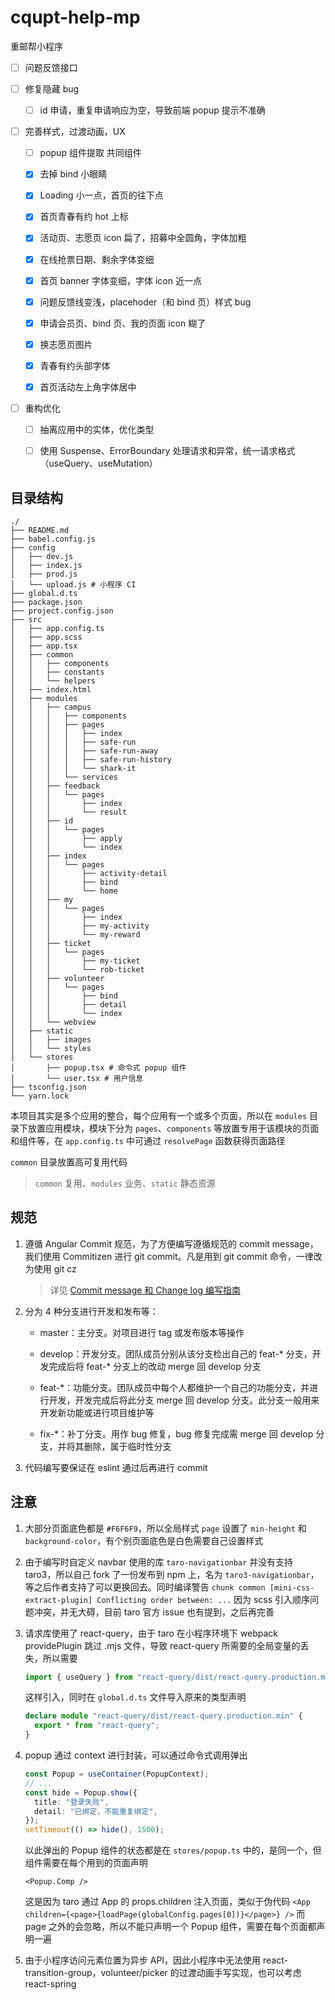 # cqupt-help-mp

重邮帮小程序

- [ ] 问题反馈接口

- [ ] 修复隐藏 bug

  - [ ] id 申请，重复申请响应为空，导致前端 popup 提示不准确

- [ ] 完善样式，过渡动画，UX

  - [ ] popup 组件提取 共同组件

  - [x] 去掉 bind 小眼睛

  - [x] Loading 小一点，首页的往下点

  - [x] 首页青春有约 hot 上标

  - [x] 活动页、志愿页 icon 扁了，招募中全圆角，字体加粗

  - [x] 在线抢票日期、剩余字体变细

  - [x] 首页 banner 字体变细，字体 icon 近一点

  - [x] 问题反馈线变浅，placehoder（和 bind 页）样式 bug

  - [x] 申请会员页、bind 页、我的页面 icon 糊了

  - [x] 换志愿页图片

  - [x] 青春有约头部字体

  - [x] 首页活动左上角字体居中

- [ ] 重构优化

  - [ ] 抽离应用中的实体，优化类型

  - [ ] 使用 Suspense、ErrorBoundary 处理请求和异常，统一请求格式（useQuery、useMutation）

## 目录结构

```shell
./
├── README.md
├── babel.config.js
├── config
│   ├── dev.js
│   ├── index.js
│   ├── prod.js
│   └── upload.js # 小程序 CI
├── global.d.ts
├── package.json
├── project.config.json
├── src
│   ├── app.config.ts
│   ├── app.scss
│   ├── app.tsx
│   ├── common
│   │   ├── components
│   │   ├── constants
│   │   └── helpers
│   ├── index.html
│   ├── modules
│   │   ├── campus
│   │   │   ├── components
│   │   │   ├── pages
│   │   │   │   ├── index
│   │   │   │   ├── safe-run
│   │   │   │   ├── safe-run-away
│   │   │   │   ├── safe-run-history
│   │   │   │   └── shark-it
│   │   │   └── services
│   │   ├── feedback
│   │   │   └── pages
│   │   │       ├── index
│   │   │       └── result
│   │   ├── id
│   │   │   └── pages
│   │   │       ├── apply
│   │   │       └── index
│   │   ├── index
│   │   │   └── pages
│   │   │       ├── activity-detail
│   │   │       ├── bind
│   │   │       └── home
│   │   ├── my
│   │   │   └── pages
│   │   │       ├── index
│   │   │       ├── my-activity
│   │   │       └── my-reward
│   │   ├── ticket
│   │   │   └── pages
│   │   │       ├── my-ticket
│   │   │       └── rob-ticket
│   │   ├── volunteer
│   │   │   └── pages
│   │   │       ├── bind
│   │   │       ├── detail
│   │   │       └── index
│   │   └── webview
│   ├── static
│   │   ├── images
│   │   └── styles
│   └── stores
│       ├── popup.tsx # 命令式 popup 组件
│       └── user.tsx # 用户信息
├── tsconfig.json
└── yarn.lock
```

本项目其实是多个应用的整合，每个应用有一个或多个页面，所以在 `modules` 目录下放置应用模块，模块下分为 `pages`、`components` 等放置专用于该模块的页面和组件等，在 `app.config.ts` 中可通过 `resolvePage` 函数获得页面路径

`common` 目录放置高可复用代码

> `common` 复用、`modules` 业务、`static` 静态资源

## 规范

1. 遵循 Angular Commit 规范，为了方便编写遵循规范的 commit message，我们使用 Commitizen 进行 git commit。凡是用到 git commit 命令，一律改为使用 git cz

   > 详见 [Commit message 和 Change log 编写指南](https://www.ruanyifeng.com/blog/2016/01/commit_message_change_log.html)

2. 分为 4 种分支进行开发和发布等：

   - master：主分支。对项目进行 tag 或发布版本等操作

   - develop：开发分支。团队成员分别从该分支检出自己的 feat-\* 分支，开发完成后将 feat-\* 分支上的改动 merge 回 develop 分支

   - feat-\*：功能分支。团队成员中每个人都维护一个自己的功能分支，并进行开发，开发完成后将此分支 merge 回 develop 分支。此分支一般用来开发新功能或进行项目维护等

   - fix-\*：补丁分支。用作 bug 修复，bug 修复完成需 merge 回 develop 分支，并将其删除，属于临时性分支

3. 代码编写要保证在 eslint 通过后再进行 commit

## 注意

1. 大部分页面底色都是 `#F6F6F9`，所以全局样式 `page` 设置了 `min-height` 和 `background-color`，有个别页面底色是白色需要自己设置样式

2. 由于编写时自定义 navbar 使用的库 `taro-navigationbar` 并没有支持 taro3，所以自己 fork 了一份发布到 npm 上，名为 `taro3-navigationbar`，等之后作者支持了可以更换回去。同时编译警告 `chunk common [mini-css-extract-plugin] Conflicting order between: ...` 因为 scss 引入顺序问题冲突，并无大碍，目前 taro 官方 issue 也有提到，之后再完善

3. 请求库使用了 react-query，由于 taro 在小程序环境下 webpack providePlugin 跳过 .mjs 文件，导致 react-query 所需要的全局变量的丢失，所以需要

   ```ts
   import { useQuery } from "react-query/dist/react-query.production.min";
   ```

   这样引入，同时在 `global.d.ts` 文件导入原来的类型声明

   ```ts
   declare module "react-query/dist/react-query.production.min" {
     export * from "react-query";
   }
   ```

4. popup 通过 context 进行封装，可以通过命令式调用弹出

   ```ts
   const Popup = useContainer(PopupContext);
   // ...
   const hide = Popup.show({
     title: "登录失败",
     detail: "已绑定，不能重复绑定",
   });
   setTimeout(() => hide(), 1500);
   ```

   以此弹出的 Popup 组件的状态都是在 `stores/popup.ts` 中的，是同一个，但组件需要在每个用到的页面声明

   ```tsx
   <Popup.Comp />
   ```

   这是因为 taro 通过 App 的 props.children 注入页面，类似于伪代码 `<App children={<page>{loadPage(globalConfig.pages[0])}</page>} />` 而 page 之外的会忽略，所以不能只声明一个 Popup 组件，需要在每个页面都声明一遍

5. 由于小程序访问元素位置为异步 API，因此小程序中无法使用 react-transition-group，volunteer/picker 的过渡动画手写实现，也可以考虑 react-spring
